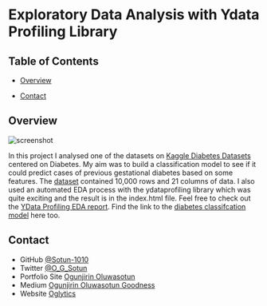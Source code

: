 # Exploratory Data Analysis with Ydata Profiling Library

<!-- TABLE OF CONTENTS -->

## Table of Contents

- [Overview](#overview)

- [Contact](#contact)

<!-- OVERVIEW -->

## Overview

![screenshot](images\VID_20250630_133934.gif)

In this project I analysed one of the datasets on [Kaggle Diabetes Datasets](https://www.kaggle.com/datasets) centered on Diabetes. My aim was to build a classification model to see if it could predict cases of previous gestational diabetes based on some features. The [dataset](https://www.kaggle.com/datasets/marshalpatel3558/diabetes-prediction-dataset) contained 10,000 rows and  21 columns of data. I also used an automated EDA process with the ydataprofiling library which was quite exciting and the result is in the index.html file. Feel free to check out the [YData Profiling EDA report](https://sotun-1010.github.io/diabetes_eda/). Find the link to the [diabetes classifcation model](https://github.com/Sotun-1010/gestational_diabetes_classification) here too.

## Contact

- GitHub [@Sotun-1010](https://github.com/Sotun-1010)
- Twitter [@O_G_Sotun](https://twitter.com/O_G_Sotun?t=kRiO1YNhYKn8NJJnxTZ42A&s=03)
- Portfolio Site [Ogunjirin Oluwasotun](https://www.datascienceportfol.io/oluwasotunogunjirind)
- Medium [Ogunjirin Oluwasotun Goodness](https://medium.com/@oluwasotunogunjirin)
- Website [Oglytics](https://oglytics.webflow.io/)
